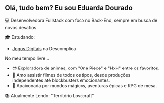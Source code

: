 ## Olá, tudo bem? Eu sou Eduarda Dourado 

💻 Desenvolvedora Fullstack com foco no Back-End, sempre em busca de novos desafios

🎓 Estudando:
- [Jogos Digitais](https://descomplica.com.br/) na Descomplica


No meu tempo livre... 
- 📺 Exploradora de animes, com "One Piece" e "HxH" entre os favoritos.
- 🚀 Amo assistir filmes de todos os tipos, desde produções independentes até blockbusters emocionantes.
- 🧙‍ Apaixonada por mundos mágicos, aventuras épicas e RPG de mesa.

📚 Atualmente Lendo: "Território Lovecraft"
